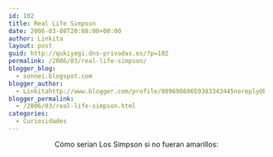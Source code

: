 ```yaml
---
id: 102
title: Real Life Simpson
date: 2006-03-08T20:08:00+00:00
author: Linkita
layout: post
guid: http://qukiyegi.dns-privadas.es/?p=102
permalink: /2006/03/real-life-simpson/
blogger_blog:
  - sonnei.blogspot.com
blogger_author:
  - Linkitahttp://www.blogger.com/profile/08969869659383343445noreply@blogger.com
blogger_permalink:
  - /2006/03/real-life-simpson.html
categories:
  - Curiosidades
---
```

<div style="text-align: center;">
  Cómo serían Los Simpson si no fueran amarillos:</p> 
  
  <p>
    </div>